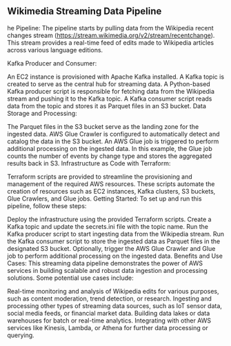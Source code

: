 ## Wikimedia Streaming Data Pipeline

he Pipeline: The pipeline starts by pulling data from the Wikipedia recent changes stream (https://stream.wikimedia.org/v2/stream/recentchange). This stream provides a real-time feed of edits made to Wikipedia articles across various language editions.

Kafka Producer and Consumer:

An EC2 instance is provisioned with Apache Kafka installed.
A Kafka topic is created to serve as the central hub for streaming data.
A Python-based Kafka producer script is responsible for fetching data from the Wikipedia stream and pushing it to the Kafka topic.
A Kafka consumer script reads data from the topic and stores it as Parquet files in an S3 bucket.
Data Storage and Processing:

The Parquet files in the S3 bucket serve as the landing zone for the ingested data.
AWS Glue Crawler is configured to automatically detect and catalog the data in the S3 bucket.
An AWS Glue job is triggered to perform additional processing on the ingested data.
In this example, the Glue job counts the number of events by change type and stores the aggregated results back in S3.
Infrastructure as Code with Terraform:

Terraform scripts are provided to streamline the provisioning and management of the required AWS resources.
These scripts automate the creation of resources such as EC2 instances, Kafka clusters, S3 buckets, Glue Crawlers, and Glue jobs.
Getting Started: To set up and run this pipeline, follow these steps:

Deploy the infrastructure using the provided Terraform scripts.
Create a Kafka topic and update the secrets.ini file with the topic name.
Run the Kafka producer script to start ingesting data from the Wikipedia stream.
Run the Kafka consumer script to store the ingested data as Parquet files in the designated S3 bucket.
Optionally, trigger the AWS Glue Crawler and Glue job to perform additional processing on the ingested data.
Benefits and Use Cases: This streaming data pipeline demonstrates the power of AWS services in building scalable and robust data ingestion and processing solutions. Some potential use cases include:

Real-time monitoring and analysis of Wikipedia edits for various purposes, such as content moderation, trend detection, or research.
Ingesting and processing other types of streaming data sources, such as IoT sensor data, social media feeds, or financial market data.
Building data lakes or data warehouses for batch or real-time analytics.
Integrating with other AWS services like Kinesis, Lambda, or Athena for further data processing or querying.
